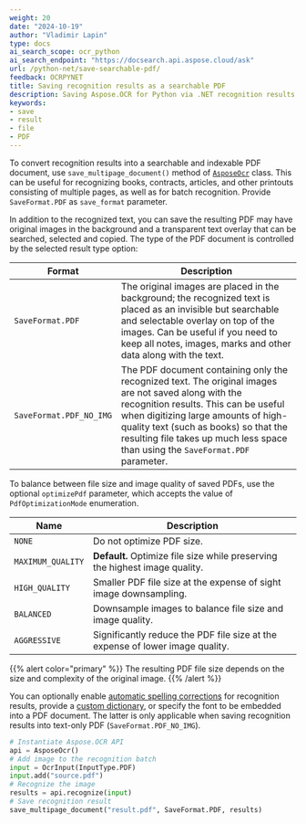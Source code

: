 ```yaml
---
weight: 20
date: "2024-10-19"
author: "Vladimir Lapin"
type: docs
ai_search_scope: ocr_python
ai_search_endpoint: "https://docsearch.api.aspose.cloud/ask"
url: /python-net/save-searchable-pdf/
feedback: OCRPYNET
title: Saving recognition results as a searchable PDF
description: Saving Aspose.OCR for Python via .NET recognition results as a searchable and indexable PDF document.
keywords:
- save
- result
- file
- PDF
---
```


To convert recognition results into a searchable and indexable PDF document, use `save_multipage_document()` method of [`AsposeOcr`](https://reference.aspose.com/ocr/python-net/aspose.ocr/asposeocr/) class. This can be useful for recognizing books, contracts, articles, and other printouts consisting of multiple pages, as well as for batch recognition. Provide `SaveFormat.PDF` as `save_format` parameter.

In addition to the recognized text, you can save the resulting PDF may have original images in the background and a transparent text overlay that can be searched, selected and copied. The type of the PDF document is controlled by the selected result type option:

Format | Description
------ | -----------
`SaveFormat.PDF` | The original images are placed in the background; the recognized text is placed as an invisible but searchable and selectable overlay on top of the images. Can be useful if you need to keep all notes, images, marks and other data along with the text.
`SaveFormat.PDF_NO_IMG` | The PDF document containing only the recognized text. The original images are not saved along with the recognition results. This can be useful when digitizing large amounts of high-quality text (such as books) so that the resulting file takes up much less space than using the `SaveFormat.PDF` parameter.

To balance between file size and image quality of saved PDFs, use the optional `optimizePdf` parameter, which accepts the value of `PdfOptimizationMode` enumeration.

Name              | Description
----------------- | -----------
`NONE`            | Do not optimize PDF size.
`MAXIMUM_QUALITY` | **Default.** Optimize file size while preserving the highest image quality.
`HIGH_QUALITY`    | Smaller PDF file size at the expense of sight image downsampling.
`BALANCED`        | Downsample images to balance file size and image quality.
`AGGRESSIVE`      | Significantly reduce the PDF file size at the expense of lower image quality.

{{% alert color="primary" %}}
The resulting PDF file size depends on the size and complexity of the original image.
{{% /alert %}}

You can optionally enable [automatic spelling corrections](/ocr/python-net/automatic-spelling-correction/) for recognition results, provide a [custom dictionary](/ocr/python-net/dictionaries/), or specify the font to be embedded into a PDF document. The latter is only applicable when saving recognition results into text-only PDF (`SaveFormat.PDF_NO_IMG`).

```python
# Instantiate Aspose.OCR API
api = AsposeOcr()
# Add image to the recognition batch
input = OcrInput(InputType.PDF)
input.add("source.pdf")
# Recognize the image
results = api.recognize(input)
# Save recognition result
save_multipage_document("result.pdf", SaveFormat.PDF, results)
```
